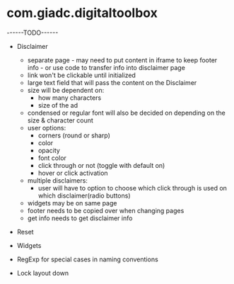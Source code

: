 # com.giadc.digitaltoolbox

------TODO------
+ Disclaimer
  - separate page - may need to put content in iframe to keep footer info - or use code to transfer info into disclaimer page
  - link won't be clickable until initialized
  - large text field that will pass the content on the Disclaimer
  - size will be dependent on:
    + how many characters
    + size of the ad
  - condensed or regular font will also be decided on depending on the size & character count
  - user options:
    + corners (round or sharp)
    + color
    + opacity
    + font color
    + click through or not (toggle with default on)
    + hover or click activation
  - multiple disclaimers:
    + user will have to option to choose which click through is used on which disclaimer(radio buttons)
  - widgets may be on same page
  - footer needs to be copied over when changing pages
  - get info needs to get disclaimer info

+ Reset
+ Widgets
+ RegExp for special cases in naming conventions
+ Lock layout down
